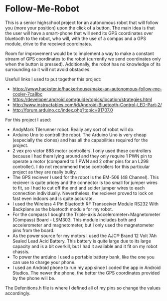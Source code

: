 # Follow-Me-Robot

This is a senior highschool project for an autonomous robot that will follow you (more your position) upon the click of a button. The main idea is that the user will have a smart-phone that will send its GPS coordinates over bluetooth to the robot, who will, with the use of a compas and a GPS module, drive to the received coordinates. 

Room for improvement would be to implement a way to make a constant stream of GPS coordinates to the robot (currently we send coordinates only when the button is pressed). Additionally, the robot has no knowledge of its surrounding so it will not avoid obstacles.

Usefull links I used to put together this project: 
  - https://www.hackster.io/hackerhouse/make-an-autonomous-follow-me-cooler-7ca8bc
  - https://developer.android.com/guide/topics/location/strategies.html
  - http://www.instructables.com/id/Android-Bluetooth-Control-LED-Part-2/
  - http://forum.arduino.cc/index.php?topic=91707.0

For this project I used:
  - AndyMark Tilerunner robot. Really any sort of robot will do.
  - Arduino Uno to controll the robot. The Arduino Uno is very cheap (especially the clones) and has all the capabilities required for         the project.
  - 2 vex pro victor 888 motor controllers. I only used these controllers because I had them lying around and they only require 1 PWN         pin to operate a motor (compared to 1 PWN and 2 other pins for an L298 controller). I do not recommend these controllers for this         particular project as they are really bulky.
  - The GPS reciever I used for the robot is the EM-506 (48 Channel). This reciever is quite pricey and the connector is too small for         jumper wires to fit, so I had to cut off the end and solder jumper wires to each connection individually. Nevertheless, the reciever       proved to lock on fast even indoors and is quite accurate.
  - I used the Wireless 4 Pin Bluetooth RF Transceiver Module RS232 With Backplane as the bluetooth module for my robot.
  - For the compass I bought the Triple-axis Accelerometer+Magnetometer (Compass) Board - LSM303. This module includes both and               accelerometer and magnetometer, but I only used the magnetometer pins from the board.
  - As the power source for my motors I used the AJC® Brand 12 Volt 7Ah Sealed Lead Acid Battery. This battery is quite large due to its       large capacity and is a bit overkill, but I had it available and it fit on my robot chassis.
  - To power the arduino I used a portable battery bank, like the one you can use to charge your phone.
  - I used an Android phone to run my app since I coded the app in Android Studios. The newer the phone, the better the GPS coordinates       provided by the phone will be.
    
The Defenitions.h file is where I defined all of my pins so change the values accordingly.
